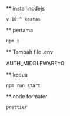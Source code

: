 \*\* install nodejs

    v 10 ^ keatas

\*\* pertama

    npm i

\*\* Tambah file .env

AUTH_MIDDLEWARE=0

\*\* kedua

    npm run start

\*\* code formater

    prettier
